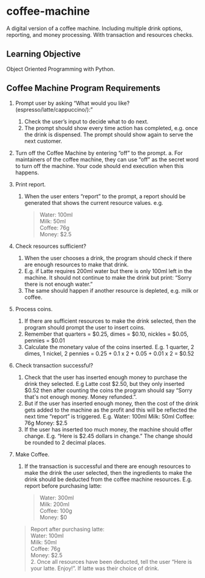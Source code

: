 # coffee-machine

A digital version of a coffee machine. Including multiple drink options, reporting, and money processing. With transaction and resources checks.

## Learning Objective

Object Oriented Programming with Python.

## Coffee Machine Program Requirements

1. Prompt user by asking “What would you like? (espresso/latte/cappuccino/):”
   1. Check the user’s input to decide what to do next.
   2. The prompt should show every time action has completed, e.g. once the drink is
      dispensed. The prompt should show again to serve the next customer.
2. Turn off the Coffee Machine by entering “off” to the prompt.
   a. For maintainers of the coffee machine, they can use “off” as the secret word to turn off the
   machine. Your code should end execution when this happens.
3. Print report.
   1. When the user enters “report” to the prompt, a report should be generated that shows the
      current resource values. e.g.
      > Water: 100ml  
      > Milk: 50ml  
      > Coffee: 76g  
      > Money: $2.5
4. Check resources sufficient?
   1. When the user chooses a drink, the program should check if there are enough resources
      to make that drink.
   2. E.g. if Latte requires 200ml water but there is only 100ml left in the machine. It should not
      continue to make the drink but print: “Sorry there is not enough water.”
   3. The same should happen if another resource is depleted, e.g. milk or coffee.
5. Process coins.
   1. If there are sufficient resources to make the drink selected, then the program should
      prompt the user to insert coins.
   2. Remember that quarters = $0.25, dimes = $0.10, nickles = $0.05, pennies = $0.01
   3. Calculate the monetary value of the coins inserted. E.g. 1 quarter, 2 dimes, 1 nickel, 2
      pennies = 0.25 + 0.1 x 2 + 0.05 + 0.01 x 2 = $0.52
6. Check transaction successful?
   1. Check that the user has inserted enough money to purchase the drink they selected. E.g
      Latte cost $2.50, but they only inserted $0.52 then after counting the coins the program
      should say “Sorry that's not enough money. Money refunded.”.
   2. But if the user has inserted enough money, then the cost of the drink gets added to the
      machine as the profit and this will be reflected the next time “report” is triggered. E.g.
      Water: 100ml
      Milk: 50ml
      Coffee: 76g
      Money: $2.5
   3. If the user has inserted too much money, the machine should offer change.
      E.g. “Here is $2.45 dollars in change.” The change should be rounded to 2 decimal
      places.
7. Make Coffee.

   1. If the transaction is successful and there are enough resources to make the drink the user
      selected, then the ingredients to make the drink should be deducted from the coffee
      machine resources.
      E.g. report before purchasing latte:
      > Water: 300ml  
      > Milk: 200ml  
      > Coffee: 100g  
      > Money: $0

   > Report after purchasing latte:  
   > Water: 100ml  
   > Milk: 50ml  
   > Coffee: 76g  
   > Money: $2.5  
   > 2. Once all resources have been deducted, tell the user “Here is your latte. Enjoy!”. If latte
   > was their choice of drink.
